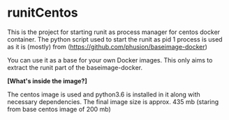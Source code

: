 # runitCentos

This is the project for starting runit as process manager for centos docker container.
The python script used to start the runit as pid 1 process is used as it is (mostly) from (https://github.com/phusion/baseimage-docker)

You can use it as a base for your own Docker images.
This only aims to extract the runit part of the baseimage-docker.

**[What's inside the image?]**

The centos image is used and python3.6 is installed in it along with necessary dependencies.
The final image size is approx. 435 mb (staring from base centos image of 200 mb)
